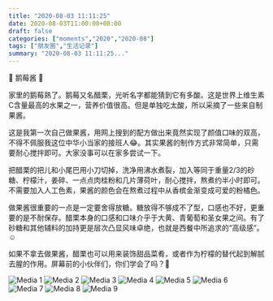 ```yaml
---
title: "2020-08-03 11:11:25"
date: 2020-08-03T11:00:00+08:00
draft: false
categories: ["moments","2020","2020-08"]
tags: ["朋友圈","生活记录"]
summary: "2020-08-03 11:11:25..."
---
```


🧡 鹅莓酱 🧡

家里的鹅莓熟了。鹅莓又名醋栗，光听名字都能猜到它有多酸。这是世界上维生素C含量最高的水果之一，营养价值很高。但是单独吃太酸，所以采摘了一些来自制果酱。

这是我第一次自己做果酱，用网上搜到的配方做出来竟然实现了颜值口味的双高，不得不佩服我这位中华小当家的接班人😂。其实果酱的制作方式非常简单，只需要耐心搅拌即可。大家没事可以在家多尝试一下。

把醋栗的把儿和小尾巴用小刀切掉，洗净用沸水煮裂，加入等同于重量2/3的砂糖、柠檬汁，姜碎、一点点肉桂粉和几片薄荷叶，耐心搅拌，熬煮约半小时即可。不需要加入人工色素，果酱的颜色会在熬煮过程中从香槟金渐变成可爱的粉橘色。

做果酱很重要的一点是一定要舍得放糖。糖放得不够成不了型，口感也不好，更重要的是不耐保存。醋栗本身的口感和口味介乎于大黄、青葡萄和圣女果之间。有了砂糖和其他辅料的加持更是层次凸显风味卓绝，也就是西餐中所追求的“高级感”。☺️

如果不拿去做果酱，醋栗也可以用来装饰甜品菜肴，或者作为柠檬的替代起到解腻去腥的作用。屏幕前的小伙伴们，你们学会了吗？🤣

![Media 1](/Moments/photos/2020-08-03/202008031111250.jpg)
![Media 2](/Moments/photos/2020-08-03/202008031111251.jpg)
![Media 3](/Moments/photos/2020-08-03/202008031111252.jpg)
![Media 4](/Moments/photos/2020-08-03/202008031111253.jpg)
![Media 5](/Moments/photos/2020-08-03/202008031111254.jpg)
![Media 6](/Moments/photos/2020-08-03/202008031111255.jpg)
![Media 7](/Moments/photos/2020-08-03/202008031111256.jpg)
![Media 8](/Moments/photos/2020-08-03/202008031111257.jpg)
![Media 9](/Moments/photos/2020-08-03/202008031111258.jpg)

